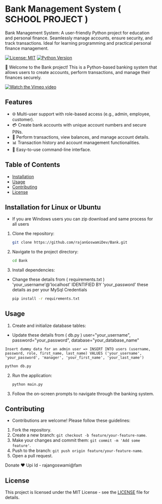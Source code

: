 # Bank Management System ( SCHOOL PROJECT )
Bank Management System: A user-friendly Python project for education and personal finance. Seamlessly manage accounts, ensure security, and track transactions. Ideal for learning programming and practical personal finance management.


[![License: MIT](https://img.shields.io/badge/License-MIT-yellow.svg)](https://opensource.org/licenses/MIT)
[![Python Version](https://img.shields.io/badge/Python-3.8%2B-blue)](https://www.python.org/downloads/)

🏦 Welcome to the Bank project! This is a Python-based banking system that allows users to create accounts, perform transactions, and manage their finances securely.

[![Watch the Vimeo video](https://i.vimeocdn.com/video/897814966.jpg)](https://vimeo.com/897814966?share=copy)

## Features

- 🌐 Multi-user support with role-based access (e.g., admin, employee, customer).
- 💳 Create bank accounts with unique account numbers and secure PINs.
- 🔄 Perform transactions, view balances, and manage account details.
- 📊 Transaction history and account management functionalities.
- 🚀 Easy-to-use command-line interface.

## Table of Contents

- [Installation](#installation)
- [Usage](#usage)
- [Contributing](#contributing)
- [License](#license)

## Installation for Linux or Ubuntu

* If you are Windows users you can zip download and same process for all users

1. Clone the repository:

   ```bash
   git clone https://github.com/rajanGoswamiDev/Bank.git
   ```

2. Navigate to the project directory:

   ```bash
   cd Bank
   ```

3. Install dependencies:

* Change these details from ( requirements.txt ) 'your_username'@'localhost' IDENTIFIED BY 'your_password' these details as per your 
  MySql Credentials

   ```bash
   pip install -r requirements.txt
   ```

## Usage

1. Create and initialize database tables:

* Update these details from ( db.py ) user="your_username", password="your_password", database="your_database_name"

 `Insert dummy data for an admin user => INSERT INTO users (username, password, role, first_name, last_name) VALUES ('your_username', 
  'your_password', 'manager', 'your_first_name', 'your_last_name')`
  
            
   ```bash
   python db.py
   ```

2. Run the application:

   ```bash
   python main.py
   ```

3. Follow the on-screen prompts to navigate through the banking system.

## Contributing

* Contributions are welcome! Please follow these guidelines:

1. Fork the repository.
2. Create a new branch: `git checkout -b feature/your-feature-name`.
3. Make your changes and commit them: `git commit -m 'Add some feature'`.
4. Push to the branch: `git push origin feature/your-feature-name`.
5. Open a pull request.


Donate ❤️ Upi Id - rajangoswami@fam

## License

This project is licensed under the MIT License - see the [LICENSE](LICENSE) file for details.

